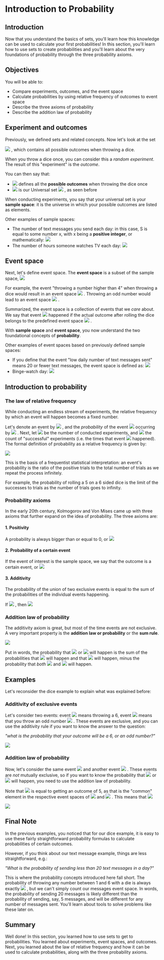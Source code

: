 
# Introduction to Probability

## Introduction

Now that you understand the basics of sets, you'll learn how this knowledge can be used to calculate your first probabilities! In this section, you'll learn how to use sets to create probabilities and you'll learn about the very foundations of probability through the three probability axioms.

## Objectives

You will be able to: 

- Compare experiments, outcomes, and the event space
- Calculate probabilities by using relative frequency of outcomes to event space
- Describe the three axioms of probability
- Describe the addition law of probability

## Experiment and outcomes

Previously, we defined sets and related concepts. Now let's look at the set

 <img src="https://render.githubusercontent.com/render/math?math=S=   \{1,2,3,4,5,6 \}"> , which contains all possible outcomes when throwing a dice.

When you throw a dice once, you can consider this a *random experiment*. The result of this "experiment" is the *outcome*. 

You can then say that:

-  <img src="https://render.githubusercontent.com/render/math?math=S"> defines all the **possible outcomes** when throwing the dice once
-  <img src="https://render.githubusercontent.com/render/math?math=S"> is our Universal set <img src="https://render.githubusercontent.com/render/math?math=\Omega"> , as seen before

When conducting experiments, you say that your universal set is your **sample space**: it is the universe in which your possible outcomes are listed as elements.

Other examples of sample spaces:
- The number of text messages you send each day:  in this case, S is equal to some number x, with x being a **positive integer**, or mathematically:  <img src="https://render.githubusercontent.com/render/math?math=S =   \{x   \mid x   \in   \mathbb{Z}, x   \geq 0 \}"> 
- The number of hours someone watches TV each day:   <img src="https://render.githubusercontent.com/render/math?math=S =   \{x   \mid x   \in   \mathbb{R}, 0   \leq x   \leq 24   \}"> 

## Event space

Next, let's define event space. The **event space** is a subset of the sample space,  <img src="https://render.githubusercontent.com/render/math?math=E   \subseteq S"> 

For example, the event "throwing a number higher than 4" when throwing a dice would result in an event space  <img src="https://render.githubusercontent.com/render/math?math=E=   \{5,6 \}"> . Throwing an odd number would lead to an event space  <img src="https://render.githubusercontent.com/render/math?math=E=   \{1,3,5 \}"> . 

Summarized, the event space is a collection of events that we *care* about. We say that event  <img src="https://render.githubusercontent.com/render/math?math=E"> happened if the actual outcome after rolling the dice belongs to the predefined event space   <img src="https://render.githubusercontent.com/render/math?math=E"> .

With **sample space** and **event space**, you now understand the two foundational concepts of **probability**. 

Other examples of event spaces based on previously defined sample spaces:

- If you define that the event "low daily number of text messages sent" means 20 or fewer text messages, the event space is defined as:  <img src="https://render.githubusercontent.com/render/math?math=E =   \{x   \mid x   \in   \mathbb{Z}, 0   \leq x   \leq 20   \}"> 
- Binge-watch day:   <img src="https://render.githubusercontent.com/render/math?math=E =   \{x   \mid x   \in   \mathbb{R}, x   \geq 6   \}"> 

## Introduction to probability

### The law of relative frequency

While conducting an endless stream of experiments, the relative frequency by which an event will happen becomes a fixed number. 

Let's denote an event by  <img src="https://render.githubusercontent.com/render/math?math=E"> , and the _probability_ of the event  <img src="https://render.githubusercontent.com/render/math?math=E"> occurring by  <img src="https://render.githubusercontent.com/render/math?math=P(E)"> . Next, let  <img src="https://render.githubusercontent.com/render/math?math=n"> be the number of conducted experiments, and  <img src="https://render.githubusercontent.com/render/math?math=S(n)"> the count of "successful" experiments (i.e. the times that event  <img src="https://render.githubusercontent.com/render/math?math=E"> happened). The formal definition of probability as a relative frequency is given by:

 <img src="https://render.githubusercontent.com/render/math?math=P(E) =   \lim_{n \rightarrow \infty}   \dfrac{S{(n)}}{n}"> 

This is the basis of a frequentist statistical interpretation: an event's probability is the ratio of the positive trials to the total number of trials as we repeat the process infinitely. 

For example, the probability of rolling a 5 on a 6 sided dice is the limit of the successes to trials as the number of trials goes to infinity.


###  Probability axioms

In the early 20th century, Kolmogorov and Von Mises came up with three axioms that further expand on the idea of probability. The three axioms are:

#### 1. Positivity

A probability is always bigger than or equal to 0, or  <img src="https://render.githubusercontent.com/render/math?math=0   \leq P(E)   \leq 1"> 

#### 2. Probability of a certain event

If the event of interest is the sample space, we say that the outcome is a certain event, or  <img src="https://render.githubusercontent.com/render/math?math=P(S) = 1"> 

#### 3. Additivity 

The probability of the union of two exclusive events is equal to the sum of the probabilities of the individual events happening.

If  <img src="https://render.githubusercontent.com/render/math?math=A    \cap B =   \emptyset "> , then  <img src="https://render.githubusercontent.com/render/math?math=P(A  \cup B) = P(A) %2b P(B)"> 

### Addition law of probability

The additivity axiom is great, but most of the time events are not exclusive. A very important property is the **addition law or probability** or the **sum rule**.

 <img src="https://render.githubusercontent.com/render/math?math=P(A  \cup B) = P(A) %2b P(B) - P(A    \cap B) "> 

Put in words, the probability that  <img src="https://render.githubusercontent.com/render/math?math=A"> or  <img src="https://render.githubusercontent.com/render/math?math=B"> will happen is the sum of the probabilities that  <img src="https://render.githubusercontent.com/render/math?math=A"> will happen and that  <img src="https://render.githubusercontent.com/render/math?math=B"> will happen, minus the probability that *both*  <img src="https://render.githubusercontent.com/render/math?math=A"> and  <img src="https://render.githubusercontent.com/render/math?math=B"> will happen.

## Examples

Let's reconsider the dice example to explain what was explained before:

### Additivity of exclusive events

Let's consider two events: event  <img src="https://render.githubusercontent.com/render/math?math=M"> means throwing a 6, event  <img src="https://render.githubusercontent.com/render/math?math=N"> means that you throw an odd number  <img src="https://render.githubusercontent.com/render/math?math=N={1,3,5}"> . These events are exclusive, and you can use the additivity rule if you want to know the answer to the question: 

*"what is the probability that your outcome will be a 6, or an odd number?"*

 <img src="https://render.githubusercontent.com/render/math?math=P(M  \cup N) = P(M) %2b P(N) =   \dfrac{1}{6}%2b \dfrac{3}{6}= \dfrac{4}{6} "> 

### Addition law of probability

Now, let's consider the same event  <img src="https://render.githubusercontent.com/render/math?math=N={1,3,5}"> and another event  <img src="https://render.githubusercontent.com/render/math?math=Q={4,5}"> . These events are *not* mutually exclusive, so if you want to know the probability that  <img src="https://render.githubusercontent.com/render/math?math=N"> or  <img src="https://render.githubusercontent.com/render/math?math=Q"> will happen, you need to use the addition law of probability.

Note that  <img src="https://render.githubusercontent.com/render/math?math=(N    \cap Q)"> is equal to getting an outcome of 5, as that is the "common" element in the respective event spaces of  <img src="https://render.githubusercontent.com/render/math?math=N"> and  <img src="https://render.githubusercontent.com/render/math?math=Q"> . This means that  <img src="https://render.githubusercontent.com/render/math?math=P(N    \cap Q) =   \dfrac{1}{6}"> 

 <img src="https://render.githubusercontent.com/render/math?math=P(N  \cup Q) = P(N) %2b P(Q) - P(N    \cap Q) =   \dfrac{3}{6} %2b   \dfrac{2}{6} -   \dfrac{1}{6} =   \dfrac{4}{6} "> 

## Final Note

In the previous examples, you noticed that for our dice example, it is easy to use these fairly straightforward probability formulas to calculate probabilities of certain outcomes. 

However, if you think about our text message example, things are less straightforward, e.g.:

*"What is the probability of sending less than 20 text messages in a day?"*

This is where the probability concepts introduced here fall short. The probability of throwing any number between 1 and 6 with a die is always exactly  <img src="https://render.githubusercontent.com/render/math?math=\dfrac{1}{6}"> ,  but we can't simply count our messages event space. In words, the probability of sending 20 messages is likely different than the probability of sending, say, 5 messages, and will be different for any number of messages sent. You'll learn about tools to solve problems like these later on.


## Summary

Well done! In this section, you learned how to use sets to get to probabilities. You learned about experiments, event spaces, and outcomes. Next, you learned about the law of relative frequency and how it can be used to calculate probabilities, along with the three probability axioms.
